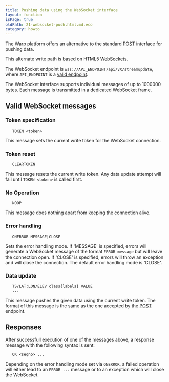 ```yaml
---
title: Pushing data using the WebSocket interface
layout: function
isPage: true
oldPath: 21-websocket-push.html.md.eco
category: howto
---
```



The Warp platform offers an alternative to the standard [POST](pushing-data) interface for pushing data.

This alternate write path is based on HTML5 [WebSockets](https://en.wikipedia.org/wiki/WebSocket).

The WebSocket endpoint is `wss://API_ENDPOINT/api/vX/streamupdate`, where `API_ENDPOINT` is a [valid endpoint](../api/endpoints).

The WebSocket interface supports individual messages of up to 1000000 bytes. Each message is transmitted in a dedicated WebSocket frame.

## Valid WebSocket messages ##

### Token specification ###

```
   TOKEN <token>
```

This message sets the current write token for the WebSocket connection.

### Token reset ###

```
   CLEARTOKEN
```

This message resets the current write token. Any data update attempt will fail until `TOKEN <token>` is called first.

### No Operation ###

```
   NOOP
```

This message does nothing apart from keeping the connection alive.

### Error handling ###

```
   ONERROR MESSAGE|CLOSE
```

Sets the error handling mode. If 'MESSAGE' is specified, errors will generate a WebSocket message of the format `ERROR message` but will leave the connection open. If 'CLOSE' is specified, errors will throw an exception and will close the connection. The default error handling mode is 'CLOSE'.

### Data update ###

```
   TS/LAT:LON/ELEV class{labels} VALUE
   ...
```

This message pushes the given data using the current write token. The format of this message is the same as the one accepted by the [POST](pushing-data) endpoint.


## Responses ##

After successfull execution of one of the messages above, a response message with the following syntax is sent:

```
   OK <seqno> ...
```

Depending on the error handling mode set via `ONERROR`, a failed operation will either lead to an `ERROR ...` message or to an exception which will close the WebSocket.
